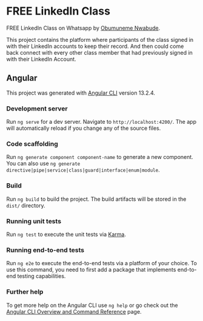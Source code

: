 # FREE LinkedIn Class

FREE LinkedIn Class on Whatsapp by [Obumuneme Nwabude](https://obumnwabude.com).

This project contains the platform where participants of the class signed in with their LinkedIn accounts to keep their record. And then could come back connect with every other class member that had previously signed in with their LinkedIn Account.

## Angular

This project was generated with [Angular CLI](https://github.com/angular/angular-cli) version 13.2.4.

### Development server

Run `ng serve` for a dev server. Navigate to `http://localhost:4200/`. The app will automatically reload if you change any of the source files.

### Code scaffolding

Run `ng generate component component-name` to generate a new component. You can also use `ng generate directive|pipe|service|class|guard|interface|enum|module`.

### Build

Run `ng build` to build the project. The build artifacts will be stored in the `dist/` directory.

### Running unit tests

Run `ng test` to execute the unit tests via [Karma](https://karma-runner.github.io).

### Running end-to-end tests

Run `ng e2e` to execute the end-to-end tests via a platform of your choice. To use this command, you need to first add a package that implements end-to-end testing capabilities.

### Further help

To get more help on the Angular CLI use `ng help` or go check out the [Angular CLI Overview and Command Reference](https://angular.io/cli) page.
